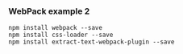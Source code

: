 ### WebPack example 2

```
npm install webpack --save
npm install css-loader --save
npm install extract-text-webpack-plugin --save
```
